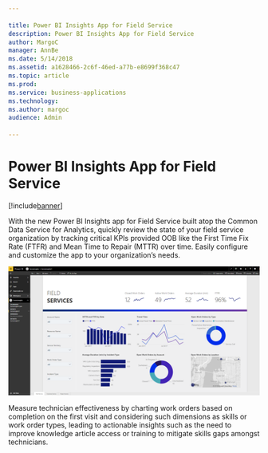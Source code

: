 ```yaml
---

title: Power BI Insights App for Field Service
description: Power BI Insights App for Field Service
author: MargoC
manager: AnnBe
ms.date: 5/14/2018
ms.assetid: a1628466-2c6f-46ed-a77b-e8699f368c47
ms.topic: article
ms.prod: 
ms.service: business-applications
ms.technology: 
ms.author: margoc
audience: Admin

---
```

#  Power BI Insights App for Field Service 


[!include[banner](../../../includes/banner.md)]

With the new Power BI Insights app for Field Service built atop the Common Data
Service for Analytics, quickly review the state of your field service
organization by tracking critical KPIs provided OOB like the First Time Fix Rate
(FTFR) and Mean Time to Repair (MTTR) over time. Easily configure and customize
the app to your organization’s needs.

![](media/power-bi-insights-app-field-service-1.png "")
<!-- Picture 1 -->


Measure technician effectiveness by charting work orders based on completion on
the first visit and considering such dimensions as skills or work order types,
leading to actionable insights such as the need to improve knowledge article
access or training to mitigate skills gaps amongst technicians.
